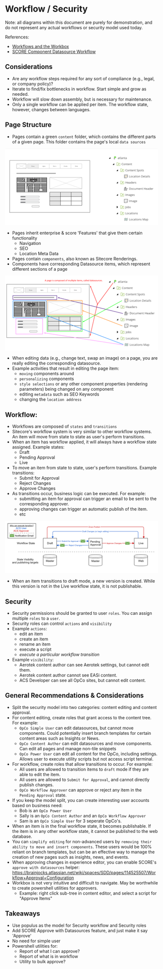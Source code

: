 # Workflow / Security
Note: all diagrams within this document are purely for demonstration, and do not represent any actual workflows or security model used today.

References:
- [Workflows and the Workbox](https://doc.sitecore.net/sitecore_experience_platform/82/content_authoring/managing_items/workflows/workflows_and_the_workbox)
- [SCORE Component Datasource Workflow](https://brainjocks.atlassian.net/wiki/spaces/SDD/pages/114525478/Component+Datasource+Workflow)

## Considerations

- Are any workflow steps required for any sort of compliance (e.g., legal, or company policy)?
- Iterate to find/fix bottlenecks in workflow. Start simple and grow as needed.
- Workflow will slow down assembly, but is necessary for maintenance.
- Only a single workflow can be applied per item. The workflow state, however, changes between languages.

## Page Structure

- Pages contain a green `content` folder, which contains the different parts of a given page.  This folder contains the page's local `data sources`

![location page](/img/location-page.png)

- Pages inherit enterprise & score 'Features' that give them certain functionality
  - Navigation
  - SEO
  - Location Meta Data
- Pages contain `components`, also known as Sitecore Renderings.
- Components have corresponding Datasource items, which represent different sections of a page

![location page](/img/location-page2.png)

- When editing data (e.g., change text, swap an image) on a page, you are really editing the corresponding datasource.
- Example activities that result in editing the page item:
  - `moving` components around
  - `personalizing` components
  - `style selections` or any other component properties (rendering parameters) being changed on any component
  - editing `metadata` such as SEO Keywords
  - changing the `location address`

## Workflow:

- Workflows are composed of `states` and `transitions`
- Sitecore's workflow system is very similar to other workflow systems.  An item will move from state to state as user's perform transitions.
- When an item has workflow applied, it will always have a workflow state assigned.  Example states:
  - Draft
  - Pending Approval
  - Live
- To move an item from state to state, user's perform transitions.  Example transitions:
  - Submit for Approval
  - Reject Changes
  - Approve Changes
- As transitions occur, business logic can be executed.  For example:
  - submitting an item for approval can trigger an email to be sent to the corresponding approver.
  - approving changes can trigger an automatic publish of the item.
  - etc

![basic workflow](/img/basic-workflow.png)

- When an item transitions to draft mode, a new version is created.  While this version is not in the Live workflow state, it is not publishable.

## Security
- Security permissions should be granted to user `roles`.  You can assign multiple `roles` to a `user`.
- Security roles can control `actions` and `visibility`
- Example `actions`:
  - edit an item
  - create an item
  - rename an item
  - execute a script
  - _execute a particular workflow transition_
- Example `visibility`:
  - Aerotek content author can see Aerotek settings, but cannot edit them.
  - Aerotek content author cannot see EASi content.
  - ACS Developer can see all OpCo sites, but cannot edit content.

## General Recommendations & Considerations

- Split the security model into two categories: content editing and content approval.
- For content editing, create roles that grant access to the content tree.  For example:
  - `OpCo Simple User` can edit datasources, but cannot move components. Could potentially insert branch templates for certain content areas such as Insights or News.
  - `OpCo Content Author` can edit datasources and move components. Can edit all pages and manage non-tile snippets
  - `OpCo Power User` can edit all content for the OpCo, including settings.  Allows user to execute utility scripts but not access script terminal.
- For workflow, create roles that allow transitions to occur.  For example:
  - All users are allowed to transition items to `draft` mode if they are able to edit the item.
  - All users are allowed to `Submit for Approval`, and cannot directly publish changes.
  - `OpCo Workflow Approver` can approve or reject any item in the `Pending Approval` state.
- If you keep the model split, you can create interesting user accounts based on business need:
  - Bob is an `OpCo Power User`
  - Sally is an `OpCo Content Author` and an `OpCo Workflow Approver`
  - Sam is an `OpCo Simple User` for 3 seperate OpCo's.
- When an item is in the final workflow state, it becomes publishable.  If the item is in any other workflow state, it cannot be published to the web database.
- You can `simplify editing` for non-advanced users by `removing their ability to move and insert components`.  These users would be 100% reliant on branch templates, but can be an effective way to manage the creation of new pages such as insights, news, and events.
- When approving changes in experience editor, you can enable SCORE's `approve with datasources` helper: https://brainjocks.atlassian.net/wiki/spaces/SDD/pages/114525507/Workflow+Approval+Configuration
- Workbox is not very intuitive and difficult to navigate.  May be worthwhile to create powershell utilities for approvers.
  - Example: right click sub-tree in content editor, and select a script for "Approve Items"

## Takeaways

- Use populus as the model for Security workflow and Security roles
- Add SCORE Approve with Datasources feature, and just make it say 'Approve'
- No need for simple user
- Powershell utilities for:
  - Report of what I can approve?
  - Report of what is in workflow
  - Utility to bulk approve?
